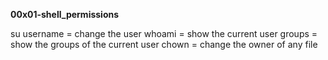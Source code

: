 **00x01-shell_permissions**

su username = change the user
whoami = show the current user
groups = show the groups of the current user
chown = change the owner of any file
